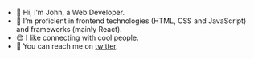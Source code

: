 - 👋 Hi, I’m John, a Web Developer.
- 👀 I’m proficient in frontend technologies (HTML, CSS and JavaScript) and frameworks (mainly React).
- 😎 I like connecting with cool people.
- 💞️ You can reach me on [twitter](https://twitter.com/AdemoyeJohn).

<!---
Moyo75/Moyo75 is a ✨ special ✨ repository because its `README.md` (this file) appears on your GitHub profile.
You can click the Preview link to take a look at your changes.
--->
